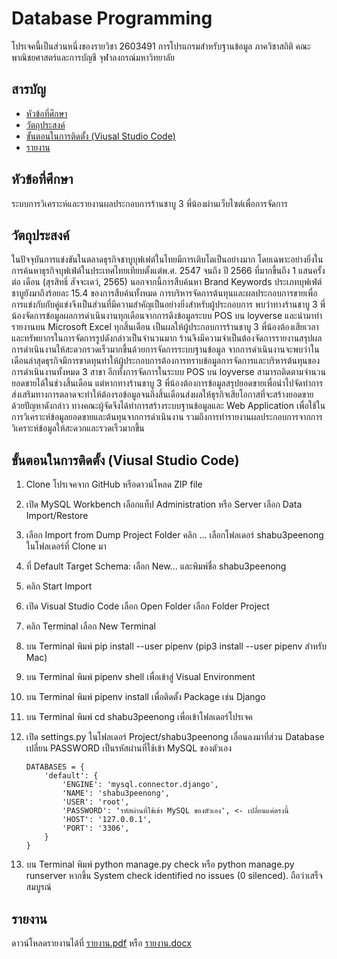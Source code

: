 # Database Programming

โปรเจคนี้เป็นส่วนหนึ่งของรายวิชา 2603491 การโปรแกรมสำหรับฐานข้อมูล ภาควิชาสถิติ คณะพาณิชยศาสตร์และการบัญชี จุฬาลงกรณ์มหาวิทยาลัย

## สารบัญ

- [หัวข้อที่ศึกษา](#หัวข้อที่ศึกษา)
- [วัตถุประสงค์](#วัตถุประสงค์)
- [ขั้นตอนในการติดตั้ง (Viusal Studio Code)](#ขั้นตอนในการติดตั้ง-(visual-studio-code))
- [รายงาน](#รายงาน)

## หัวข้อที่ศึกษา

ระบบการวิเคราะห์และรายงานผลประกอบการร้านชาบู 3 พี่น้องผ่านเว็บไซต์เพื่อการจัดการ

## วัตถุประสงค์

ในปัจจุบันการแข่งขันในตลาดธุรกิจชาบูบุฟเฟต์ในไทยมีการเติบโตเป็นอย่างมาก โดยเฉพาะอย่างยิ่งในการค้นหาธุรกิจบุฟเฟ่ต์ในประเทศไทยเทียบตั้งแต่พ.ศ. 2547 จนถึง ปี 2566 ที่มากขึ้นถึง 1 แสนครั้ง ต่อ เดือน (สุรสิทธิ์ สัจจะเดว์, 2565) นอกจากนี้การสืบค้นหา Brand Keywords ประเภทบุฟเฟ่ต์ชาบูยังมาถึงร้อยละ 15.4 ของการสืบค้นทั้งหมด การบริหารจัดการต้นทุนและผลประกอบการขายเพื่อการแข่งกับกับคู่แข่งจึงเป็นส่วนที่มีความสำคัญเป็นอย่างยิ่งสำหรับผู้ประกอบการ พบว่าทางร้านชาบู 3 พี่น้องจัดการข้อมูลผลการดำเนินงานทุกเดือนจากการดึงข้อมูลระบบ POS บน loyverse และนำมาทำรายงานบน Microsoft Excel ทุกสิ้นเดือน เป็นผลให้ผู้ประกอบการร้านชาบู 3 พี่น้องต้องเสียเวลาและทรัพยากรในการจัดการรูปดังกล่าวเป็นจำนวนมาก ร้านจึงมีความจำเป็นต้องจัดการรายงานสรุปผลการดำเนินงานให้สะดวกรวดเร็วมากขึ้นด้วยการจัดการระบบฐานข้อมูล จากการดำเนินงานจะพบว่าในเดือนล่าสุดธุรกิจมีการขาดทุนทำให้ผู้ประกอบการต้องการทราบข้อมูลการจัดการและบริหารต้นทุนของการดำเนินงานทั้งหมด 3 สาขา อีกทั้งการจัดการในระบบ POS บน loyverse สามารถติดตามจำนวนยอดขายได้ในช่วงสิ้นเดือน แต่หากทางร้านชาบู 3 พี่น้องต้องการข้อมูลสรุปยอดขายเพื่อนำไปจัดทำการส่งเสริมทางการตลาดจะทำให้ต้องรอข้อมูลจนถึงสิ้นเดือนส่งผลให้ธุรกิจเสียโอกาสที่จะสร้างยอดขาย ด้วยปัญหาดังกล่าว ทางคณะผู้จัดจึงได้ทำการสร้างระบบฐานข้อมูลและ Web Application เพื่อใช้ในการวิเคราะห์ข้อมูลยอดขายและต้นทุนจากการดำเนินงาน รวมถึงการทำรายงานผลประกอบการจากการวิเคราะห์ข้อมูลให้สะดวกและรวดเร็วมากขึ้น

## ขั้นตอนในการติดตั้ง (Viusal Studio Code)
1. Clone โปรเจคจาก GitHub หรือดาวน์โหลด ZIP file
2. เปิด MySQL Workbench เลือกแท็ป Administration หรือ Server เลือก Data Import/Restore
3. เลือก Import from Dump Project Folder คลิก ... เลือกโฟลเดอร์ shabu3peenong ในโฟลเดอร์ที่ Clone มา
4. ที่ Default Target Schema: เลือก New... และพิมพ์ชื่อ shabu3peenong
5. คลิก Start Import
6. เปิด Visual Studio Code เลือก Open Folder เลือก Folder Project
7. คลิก Terminal เลือก New Terminal
8. บน Terminal พิมพ์ pip install --user pipenv (pip3 install --user pipenv สำหรับ Mac)
9. บน Terminal พิมพ์ pipenv shell เพื่อเข้าสู่ Visual Environment
10. บน Terminal พิมพ์ pipenv install เพื่อติดตั้ง Package เช่น Django
11. บน Terminal พิมพ์ cd shabu3peenong เพื่อเข้าโฟลเดอร์โปรเจค
12. เปิด settings.py ในโฟลเดอร์ Project/shabu3peenong เลื่อนลงมาที่ส่วน Database เปลี่ยน PASSWORD เป็นรหัสผ่านที่ใช้เข้า MySQL ของตัวเอง

        DATABASES = {
            'default': {
                'ENGINE': 'mysql.connector.django',
                'NAME': 'shabu3peenong',
                'USER': 'root',
                'PASSWORD': 'รหัสผ่านที่ใช้เข้า MySQL ของตัวเอง', <- เปลี่ยนแค่ตรงนี้
                'HOST': '127.0.0.1',
                'PORT': '3306',
            }
        }

13. บน Terminal พิมพ์ python manage.py check หรือ python manage.py runserver หากขึ้น System check identified no issues (0 silenced). ถือว่าเสร็จสมบูรณ์

## รายงาน

ดาวน์โหลดรายงานได้ที่ [รายงาน.pdf](Report/รายงาน.pdf) หรือ [รายงาน.docx](Report/รายงาน.docx)
